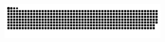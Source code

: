 <picture>
  <source media="(prefers-color-scheme: dark)" srcset="https://raw.githubusercontent.com/kfrico/kfrico/output/github-contribution-grid-snake-dark.svg">
  <source media="(prefers-color-scheme: light)" srcset="https://raw.githubusercontent.com/kfrico/kfrico/output/github-contribution-grid-snake.svg">
  <img alt="github contribution grid snake animation" src="https://raw.githubusercontent.com/kfrico/kfrico/output/github-contribution-grid-snake.svg">
</picture>